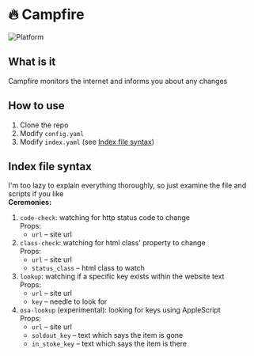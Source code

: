 # 🔥 Campfire
![Platform](https://img.shields.io/badge/platform-Unix-gray)
## What is it
Campfire monitors the internet and informs you about any changes
## How to use
1. Clone the repo
2. Modify `config.yaml`
3. Modify `index.yaml` (see [Index file syntax](#index-file-syntax))
## Index file syntax
I'm too lazy to explain everything thoroughly, so just examine the file and scripts if you like\
__Ceremonies:__
1. `code-check`: watching for http status code to change\
    Props:
    - `url` – site url
2. `class-check`: watching for html class' property to change\
    Props:
    - `url` – site url
    - `status_class` – html class to watch
3. `lookup`: watching if a specific key exists within the website text\
    Props:
    - `url` – site url
    - `key` – needle to look for
4. `osa-lookup` (experimental): looking for keys using AppleScript\
    Props:
    - `url` – site url
    - `soldout_key` – text which says the item is gone
    - `in_stoke_key` – text which says the item is there
